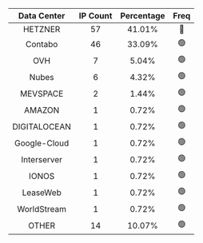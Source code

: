 | Data Center | IP Count | Percentage | Freq |
|:------------:|:--------:|:-----------:|:-----:|
| HETZNER | 57 | 41.01% | 🔴 |
| Contabo | 46 | 33.09% | 🟢 |
| OVH | 7 | 5.04% | 🟢 |
| Nubes | 6 | 4.32% | 🟢 |
| MEVSPACE | 2 | 1.44% | 🟢 |
| AMAZON | 1 | 0.72% | 🟢 |
| DIGITALOCEAN | 1 | 0.72% | 🟢 |
| Google-Cloud | 1 | 0.72% | 🟢 |
| Interserver | 1 | 0.72% | 🟢 |
| IONOS | 1 | 0.72% | 🟢 |
| LeaseWeb | 1 | 0.72% | 🟢 |
| WorldStream | 1 | 0.72% | 🟢 |
| OTHER | 14 | 10.07% | 🟢 |